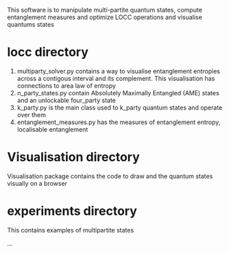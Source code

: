 
This software is to manipulate multi-partite quantum states, compute entanglement measures and optimize LOCC operations and visualise quantums states

# locc directory
1. multiparty_solver.py contains a way to visualise entanglement entropies across a contigous interval and its complement. This visualisation has connections to area law of entropy
2. n_party_states.py contain Absolutely Maximally Entangled (AME) states and an unlockable four_party state
3. k_party.py is the main class used to k_party quantum states and operate over them
4. entanglement_measures.py has the measures of entanglement entropy, localisable entanglement

# Visualisation directory
Visualisation package contains the code to draw and the quantum states visually on a browser

# experiments directory
This contains examples of multipartite states

...
